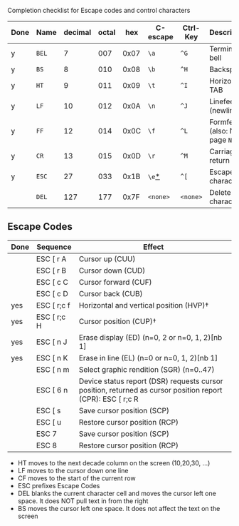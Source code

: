 Completion checklist for Escape codes and control characters

| Done | Name  | decimal | octal | hex  | C-escape | Ctrl-Key | Description                    |
|------| ----- | ------- | ----- | ---- | -------- | -------- | ------------------------------ |
| y    | `BEL` | 7       | 007   | 0x07 | `\a`     | `^G`     | Terminal bell                  |
| y    | `BS`  | 8       | 010   | 0x08 | `\b`     | `^H`     | Backspace                      |
| y    | `HT`  | 9       | 011   | 0x09 | `\t`     | `^I`     | Horizontal TAB                 |
| y    | `LF`  | 10      | 012   | 0x0A | `\n`     | `^J`     | Linefeed (newline)             |
| y    | `FF`  | 12      | 014   | 0x0C | `\f`     | `^L`     | Formfeed (also: New page `NP`) |
| y    | `CR`  | 13      | 015   | 0x0D | `\r`     | `^M`     | Carriage return                |
| y    | `ESC` | 27      | 033   | 0x1B | `\e`[*](#escape) | `^[` | Escape character           |
|      | `DEL` | 127     | 177   | 0x7F | `<none>` | `<none>` | Delete character               |

## Escape Codes

| Done | Sequence	  | Effect                                            | 
|------|--------------|---------------------------------------------------|
|      | ESC [ r A	  | Cursor up (CUU)                                   |
|      | ESC [ r B	  | Cursor down (CUD)                                 |
|      | ESC [ c C	  | Cursor forward (CUF)                              |
|      | ESC [ c D	  | Cursor back (CUB)                                 |
| yes  | ESC [ r;c f  | Horizontal and vertical position (HVP)†           |
| yes  | ESC [ r;c H  | Cursor position (CUP)†                            |
| yes  | ESC [ n J	  | Erase display (ED) (n=0, 2 or n=0, 1, 2)[nb 1]    |
| yes  | ESC [ n K	  | Erase in line (EL) (n=0 or n=0, 1, 2)[nb 1]       |
|      | ESC [ n m	  | Select graphic rendition (SGR) (n=0..47)          |
|      | ESC [ 6 n	  | Device status report (DSR) requests cursor position, returned as cursor position report (CPR): ESC [ r;c R |
|      | ESC [ s	  | Save cursor position (SCP)                        |
|      | ESC [ u	  | Restore cursor position (RCP)                     |
|      | ESC 7        | Save cursor position (SCP)                        |
|      | ESC 8        | Restore cursor position (RCP)                     |


* HT moves to the next decade column on the screen (10,20,30, ...)
* LF moves to the cursor down one line
* CF moves to the start of the current row
* ESC prefixes Escape Codes
* DEL blanks the current character cell and moves the cursor left one space. It
  does NOT pull text in from the right
* BS moves the cursor left one space. It does not affect the text on the screen
